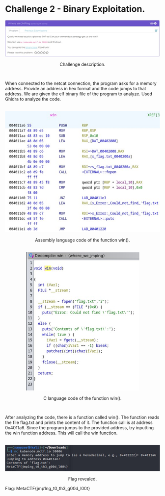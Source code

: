 <h1>Challenge 2 - Binary Exploitation.</h1>
<div align="center">
  <img src="images/Binary_img1.jpg">
  <p style="text-align:center;">Challenge description.</p>
</div>
<br>
<div>
  <p>When connected to the netcat connection, the program asks for a memory address. Provide an address in hex format and the code jumps to that address. 
    We are given the elf binary file of the program to analyze. Used Ghidra to analyze the code.</p>
</div>
<br>
<div align="center">
  <img src="images/binary_img2.jpg">
  <p style="text-align:center;">Assembly language code of the function win().</p>
</div>
<br>
<div align="center">
  <img src="images/binary_img3.jpg">
  <p style="text-align:center;">C language code of the function win().</p>
</div>
<br>
<div>
  <p>After analyzing the code, there is a function called win(). The function reads the file flag.txt and prints the content of it. 
    The function call is at address 0x4011a6. Since the program jumps to the provided address, try inputting the win function address. 
    This will call the win function.</p>
</div>
<br>
<div align="center">
  <img src="images/binary_img4.jpg">
  <p style="text-align:center;">Flag revealed.</p>
</div>
<div>
  <p>Flag: MetaCTF{jmp1ng_t0_th3_g00d_l00t}</p>
</div>
